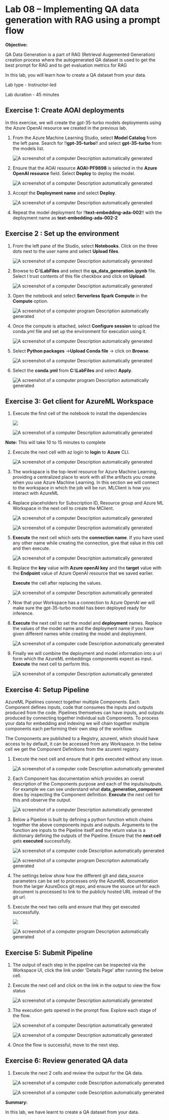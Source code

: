 
# Lab 08 – Implementing QA data generation with RAG using a prompt flow

**Objective:**

QA Data Generation is a part of RAG (Retrieval Augemented Generation)
creation process where the autogenerated QA dataset is used to get the
best prompt for RAG and to get evaluation metrics for RAG

In this lab, you will learn how to create a QA dataset from your data.

Lab type - Instructor-led

Lab duration - 45 minutes

## Exercise 1: Create AOAI deployments 

In this exercise, we will create the gpt-35-turbo models deployments
using the Azure OpenAI resource we created in the previous lab.

1.  From the Azure Machine Learning Studio, select **Model Catalog**
    from the left pane. Search for !!**gpt-35-turbo**!! and select
    **gpt-35-turbo** from the models list.

    ![A screenshot of a computer Description automatically
generated](./media/image1.png)

2.  Ensure that the AOAI resource **AOAI-PF9898** is selected in the
    **Azure OpenAI resource** field. Select **Deploy** to deploy the
    model.

    ![A screenshot of a computer Description automatically
generated](./media/image2.png)

3.  Accept the **Deployment name** and select **Deploy**.

    ![A screenshot of a computer Description automatically
generated](./media/image3.png)

4.  Repeat the model deployment for !!**text-embedding-ada-002**!! with the
    deployment name as **text-embedding-ada-002-2**

## Exercise 2 : Set up the environment

1.  From the left pane of the Studio, select **Notebooks**. Click on the
    three dots next to the user name and select **Upload files**.

    ![A screenshot of a computer Description automatically
generated](./media/image4.png)

2.  Browse to **C:\LabFiles** and select the
    **qa_data_generation.ipynb** file. Select I trust contents of this
    file checkbox and click on **Upload**.

    ![A screenshot of a computer Description automatically
generated](./media/image5.png)

3.  Open the notebook and select **Serverless Spark Compute** in the
    **Compute** option.

    ![A screenshot of a computer program Description automatically
generated](./media/image6.png)

4.  Once the compute is attached, select **Configure session** to upload
    the conda.yml file and set up the environment for execution using
    it.

    ![A screenshot of a computer Description automatically
generated](./media/image7.png)

5.  Select **Python packages** -\>**Upload Conda file** -\> click on
    **Browse**.

    ![A screenshot of a computer Description automatically
generated](./media/image8.png)

6.  Select the **conda.yml** from **C:\LabFiles** and select **Apply**.

    ![A screenshot of a computer program Description automatically generated](./media/image9.png)

## Exercise 3: Get client for AzureML Workspace

1.  Execute the first cell of the notebook to install the dependencies

    ![](./media/image10.png)

    ![A screenshot of a computer Description automatically
generated](./media/image11.png)

**Note:** This will take 10 to 15 minutes to complete

2.  Execute the next cell with az login to **login** to **Azure** CLI.

    ![A screenshot of a computer Description automatically
generated](./media/image12.png)

3.  The workspace is the top-level resource for Azure Machine Learning,
    providing a centralized place to work with all the artifacts you
    create when you use Azure Machine Learning. In this section we will
    connect to the workspace in which the job will be run. MLClient is
    how you interact with AzureML

4.  Replace placeholders for Subscription ID, Resource group and Azure
    ML Workspace in the next cell to create the MClient.

    ![A screenshot of a computer Description automatically
generated](./media/image13.png)

    ![A screenshot of a computer Description automatically
generated](./media/image14.png)

5.  **Execute** the next cell which sets the **connection name**. If you
    have used any other name while creating the connection, give that
    value in this cell and then execute.

    ![A screenshot of a computer Description automatically
generated](./media/image15.png)

6.  Replace the **key** value with **Azure openAI key** and the
    **target** value with the **Endpoint** value of Azure OpenAI
    resource that we saved earlier.

    **Execute** the cell after replacing the values.

    ![A screenshot of a computer Description automatically
generated](./media/image16.png)

7.  Now that your Workspace has a connection to Azure OpenAI we will
    make sure the gpt-35-turbo model has been deployed ready for
    inference.

8.  **Execute** the next cell to set the model and **deployment** names.
    Replace the values of the model name and the deployment name if you
    have given different names while creating the model and deployment.

    ![A screenshot of a computer code Description automatically
generated](./media/image17.png)

9.  Finally we will combine the deployment and model information into a
    uri form which the AzureML embeddings components expect as input.
    **Execute** the next cell to perform this.

    ![A screenshot of a computer Description automatically
generated](./media/image18.png)

## Exercise 4: Setup Pipeline

AzureML Pipelines connect together multiple Components. Each Component
defines inputs, code that consumes the inputs and outputs produced from
the code. Pipelines themselves can have inputs, and outputs produced by
connecting together individual sub Components. To process your data for
embedding and indexing we will chain together multiple components each
performing their own step of the workflow.

The Components are published to a Registry, azureml, which should have
access to by default, it can be accessed from any Workspace. In the
below cell we get the Component Definitions from the azureml registry.

1.  Execute the next cell and ensure that it gets executed without any
    issue.

    ![A screenshot of a computer code Description automatically
generated](./media/image19.png)

2.  Each Component has documentation which provides an overall
    description of the Components purpose and each of the
    inputs/outputs. For example we can see understand what
    **data_generation_component** does by inspecting the Component
    definition. **Execute** the next cell for this and observe the
    output.

    ![A screenshot of a computer Description automatically
generated](./media/image20.png)

3.  Below a Pipeline is built by defining a python function which chains
    together the above components inputs and outputs. Arguments to the
    function are inputs to the Pipeline itself and the return value is a
    dictionary defining the outputs of the Pipeline. Ensure that the
    **next cell** gets **executed** successfully.

    ![A screenshot of a computer code Description automatically
generated](./media/image21.png)

    ![A screenshot of a computer program Description automatically
generated](./media/image22.png)

4.  The settings below show how the different git and data_source
    parameters can be set to processes only the AzureML documentation
    from the larger AzureDocs git repo, and ensure the source url for
    each document is processed to link to the publicly hosted URL
    instead of the git url.

5.  Execute the next two cells and ensure that they get executed
    successfully.

    ![](./media/image23.png)

    ![A screenshot of a computer program Description automatically
generated](./media/image24.png)

## Exercise 5: Submit Pipeline

1.  The output of each step in the pipeline can be inspected via the
    Workspace UI, click the link under 'Details Page' after running the
    below cell.

2.  Execute the next cell and click on the link in the output to view
    the flow status

    ![A screenshot of a computer Description automatically
generated](./media/image25.png)

3.  The execution gets opened in the prompt flow. Explore each stage of
    the flow.

    ![A screenshot of a computer Description automatically
generated](./media/image26.png)

    ![A screenshot of a computer Description automatically
generated](./media/image27.png)

6.  Once the flow is successful, move to the next step.

## Exercise 6: Review generated QA data

1.  Execute the next 2 cells and review the output for the QA data.

    ![A screenshot of a computer code Description automatically
generated](./media/image28.png)

    ![A screenshot of a computer code Description automatically generated](./media/image29.png)

**Summary:**

In this lab, we have learnt to create a QA dataset from your data.
